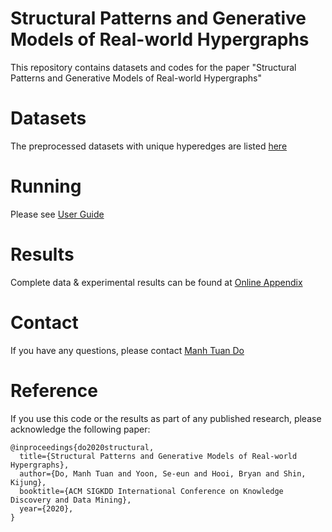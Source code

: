 Structural Patterns and Generative Models of Real-world Hypergraphs
====================
This repository contains datasets and codes for the paper "Structural Patterns and Generative Models of Real-world Hypergraphs"

Datasets
====================
The preprocessed datasets with unique hyperedges are listed [here](https://github.com/manhtuando97/KDD-20-Hypergraph/tree/master/Datasets) 

Running 
====================
Please see [User Guide]()

Results
====================
Complete data & experimental results can be found at [Online Appendix](online_appendix.pdf)

Contact
====================
If you have any questions, please contact [Manh Tuan Do](mailto:manh.it97@kaist.ac.kr)

Reference
====================
If you use this code or the results as part of any published research, please acknowledge the following paper:
```
@inproceedings{do2020structural,
  title={Structural Patterns and Generative Models of Real-world Hypergraphs},
  author={Do, Manh Tuan and Yoon, Se-eun and Hooi, Bryan and Shin, Kijung},
  booktitle={ACM SIGKDD International Conference on Knowledge Discovery and Data Mining},
  year={2020},
}
```

